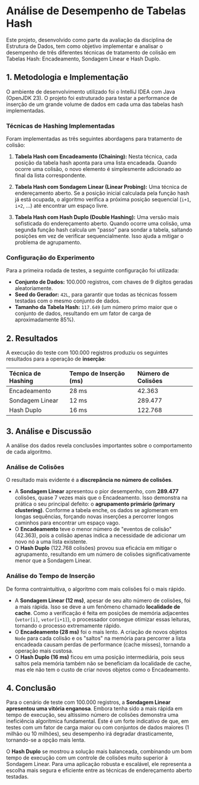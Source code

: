 # **Análise de Desempenho de Tabelas Hash**

Este projeto, desenvolvido como parte da avaliação da disciplina de Estrutura de Dados, tem como objetivo implementar e analisar o desempenho de três diferentes técnicas de tratamento de colisão em Tabelas Hash: Encadeamento, Sondagem Linear e Hash Duplo.

## **1. Metodologia e Implementação**

O ambiente de desenvolvimento utilizado foi o IntelliJ IDEA com Java (OpenJDK 23). O projeto foi estruturado para testar a performance de inserção de um grande volume de dados em cada uma das tabelas hash implementadas.

### **Técnicas de Hashing Implementadas**

Foram implementadas as três seguintes abordagens para tratamento de colisão:

1.  **Tabela Hash com Encadeamento (Chaining):** Nesta técnica, cada posição da tabela hash aponta para uma lista encadeada. Quando ocorre uma colisão, o novo elemento é simplesmente adicionado ao final da lista correspondente.

2.  **Tabela Hash com Sondagem Linear (Linear Probing):** Uma técnica de endereçamento aberto. Se a posição inicial calculada pela função hash já está ocupada, o algoritmo verifica a próxima posição sequencial (`i+1`, `i+2`, ...) até encontrar um espaço livre.

3.  **Tabela Hash com Hash Duplo (Double Hashing):** Uma versão mais sofisticada do endereçamento aberto. Quando ocorre uma colisão, uma segunda função hash calcula um "passo" para sondar a tabela, saltando posições em vez de verificar sequencialmente. Isso ajuda a mitigar o problema de agrupamento.

### **Configuração do Experimento**

Para a primeira rodada de testes, a seguinte configuração foi utilizada:

* **Conjunto de Dados:** 100.000 registros, com chaves de 9 dígitos geradas aleatoriamente.
* **Seed do Gerador:** `42L`, para garantir que todas as técnicas fossem testadas com o mesmo conjunto de dados.
* **Tamanho da Tabela Hash:** `117.649` (um número primo maior que o conjunto de dados, resultando em um fator de carga de aproximadamente 85%).

## **2. Resultados**

A execução do teste com 100.000 registros produziu os seguintes resultados para a operação de **inserção**:

| Técnica de Hashing | Tempo de Inserção (ms) | Número de Colisões |
| :----------------- | :--------------------- | :----------------- |
| Encadeamento       | 28 ms                  | 42.363             |
| Sondagem Linear    | 12 ms                  | 289.477            |
| Hash Duplo         | 16 ms                  | 122.768            |

## **3. Análise e Discussão**

A análise dos dados revela conclusões importantes sobre o comportamento de cada algoritmo.

### **Análise de Colisões**

O resultado mais evidente é a **discrepância no número de colisões**.

* A **Sondagem Linear** apresentou o pior desempenho, com **289.477** colisões, quase 7 vezes mais que o Encadeamento. Isso demonstra na prática o seu principal defeito: o **agrupamento primário (primary clustering)**. Conforme a tabela enche, os dados se aglomeram em longas sequências, forçando novas inserções a percorrer longos caminhos para encontrar um espaço vago.
* O **Encadeamento** teve o menor número de "eventos de colisão" (42.363), pois a colisão apenas indica a necessidade de adicionar um novo nó a uma lista existente.
* O **Hash Duplo** (122.768 colisões) provou sua eficácia em mitigar o agrupamento, resultando em um número de colisões significativamente menor que a Sondagem Linear.

### **Análise do Tempo de Inserção**

De forma contraintuitiva, o algoritmo com mais colisões foi o mais rápido.

* A **Sondagem Linear (12 ms)**, apesar de seu alto número de colisões, foi a mais rápida. Isso se deve a um fenômeno chamado **localidade de cache**. Como a verificação é feita em posições de memória adjacentes (`vetor[i]`, `vetor[i+1]`), o processador consegue otimizar essas leituras, tornando o processo extremamente rápido.
* O **Encadeamento (28 ms)** foi o mais lento. A criação de novos objetos `Node` para cada colisão e os "saltos" na memória para percorrer a lista encadeada causam perdas de performance (cache misses), tornando a operação mais custosa.
* O **Hash Duplo (16 ms)** ficou em uma posição intermediária, pois seus saltos pela memória também não se beneficiam da localidade de cache, mas ele não tem o custo de criar novos objetos como o Encadeamento.

## **4. Conclusão**

Para o cenário de teste com 100.000 registros, a **Sondagem Linear apresentou uma vitória enganosa**. Embora tenha sido a mais rápida em tempo de execução, seu altíssimo número de colisões demonstra uma ineficiência algorítmica fundamental. Este é um forte indicativo de que, em testes com um fator de carga maior ou com conjuntos de dados maiores (1 milhão ou 10 milhões), seu desempenho irá degradar drasticamente, tornando-se a opção mais lenta.

O **Hash Duplo** se mostrou a solução mais balanceada, combinando um bom tempo de execução com um controle de colisões muito superior à Sondagem Linear. Para uma aplicação robusta e escalável, ele representa a escolha mais segura e eficiente entre as técnicas de endereçamento aberto testadas.
